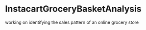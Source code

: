 # InstacartGroceryBasketAnalysis
working on identifying the sales pattern of an online grocery store
